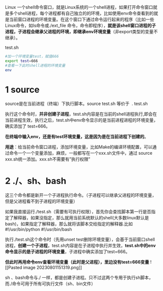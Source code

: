 Linux 一个shell命令窗口，就是Linux系统的一个shell进程，如果打开命令窗口就是多个shell进程，每个进程都有自己独立的的环境，比如使用env命令查看到的就是当前窗口进程的环境变量。在这个窗口下通过命令运行起来的程序（比如一些Linux命令，如ls命令或./ext_file 命令，命令即程序），**就是该shell窗口进程的子进程，子进程会继承父进程的环境，即继承env环境变量**（非export类型的变量不继承）。

test.sh
```bash
#加一个环境变量test，赋值666
export test=666 
#查看一下此时shell进程的环境变量
env
```
# 1 source
source是在当前进程（终端）下执行脚本。source test.sh 等价于  . test.sh

执行这个命令时，**并非创建子进程**，test.sh内容是在当前的shell进程执行,即会在当前进程生效，执行之后，test.sh中env命令显示的是当前进程进程的环境变量，确实添加了 test=666。

**在终端中输入env，还是有test环境变量，这是因为是在当前进程下创建的**。

**用途**：给当前命令窗口进程，添加环境变量，比如Make的编译环境配置，可以通过命令一个一个变量添加，麻烦，一般都写在一个xxx.sh文件中，通过 source xxx.sh统一添加。xxx.sh不需要有”执行权限”


# 2 ./、sh、bash

这三个命令都是新开一个子进程执行命令。（子进程可以继承父进程的环境变量，但是父进程看不到子进程的环境变量）

如果我直接运行./test.sh（需要有可执行权限），首先你会查找脚本第一行是否指定了解释器，如果没指定，那么就用当前系统默认的shell(大多数linux默认是bash)，如果指定了解释器，那么就将该脚本交给指定的解释器.比如
#!/usr/bin/python
#!/usr/bin/bash


执行./test.sh这个命令时（先用unset test删除环境变量），会基于当前窗口shell进程，**创建一个子进程**，test.sh内容是在子进程中执行并生效，**test.sh中的env命令显示的是子进程的环境变量**，子进程中确实添加了test=666。

**但此时再用命令env查看环境变量（此时是父进程），里边没有test=666变量**
![[Pasted image 20230801151319.png]]

sh 、bash命令与./ 一样，都是创建子进程。只不过这两个专用于执行sh脚本，而./命令可用于所有可执行文件（sh、bin文件）